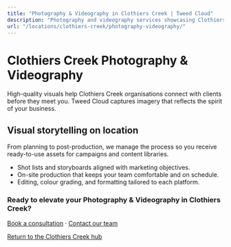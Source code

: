 ```yaml
---
title: "Photography & Videography in Clothiers Creek | Tweed Cloud"
description: "Photography and videography services showcasing Clothiers Creek teams, products, and places."
url: "/locations/clothiers-creek/photography-videography/"
---
```


# Clothiers Creek Photography & Videography

High-quality visuals help Clothiers Creek organisations connect with clients before they meet you. Tweed Cloud captures imagery that reflects the spirit of your business.

## Visual storytelling on location

From planning to post-production, we manage the process so you receive ready-to-use assets for campaigns and content libraries.

- Shot lists and storyboards aligned with marketing objectives.
- On-site production that keeps your team comfortable and on schedule.
- Editing, colour grading, and formatting tailored to each platform.

### Ready to elevate your Photography & Videography in Clothiers Creek?

[Book a consultation](/consultation/) · [Contact our team](/contact/)

[Return to the Clothiers Creek hub](/locations/clothiers-creek/)
